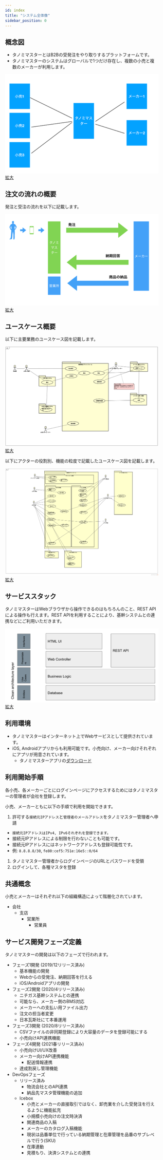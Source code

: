 ```yaml
---
id: index
title: "システム全体像"
sidebar_position: 0
---
```


## 概念図

- タノミマスターとはB2Bの受発注をやり取りするプラットフォームです。
- タノミマスターのシステムはグローバルで1つだけ存在し、複数の小売と複数のメーカーが利用します。

![alt-text](/img/tanomimaster/deployment.png)
[拡大](/img/tanomimaster/deployment.png)


## 注文の流れの概要

発注と受注の流れを以下に記載します。

![alt-text](/img/tanomimaster/model.png)
[拡大](/img/tanomimaster/model.png)


## ユースケース概要

以下に主要業務のユースケース図を記載します。

![alt-text](/img/tanomimaster/usecase_abstract.png)
[拡大](/img/tanomimaster/usecase_abstract.png)


以下にアクターの役割別、機能の粒度で記載したユースケース図を記載します。

![alt-text](/img/tanomimaster/usecase_detail.png)
[拡大](/img/tanomimaster/usecase_detail.png)


## サービススタック

タノミマスターはWebブラウザから操作できるのはもちろんのこと、REST APIによる操作も行えます。REST APIを利用することにより、基幹システムとの連携などにご利用いただきます。

![alt-text](/img/tanomimaster/service_stack.png)
[拡大](/img/tanomimaster/service_stack.png)


## 利用環境

- タノミマスターはインターネット上でWebサービスとして提供されています。
- iOS, Androidアプリからも利用可能です。小売向け、メーカー向けそれぞれにアプリが用意されています。
  - タノミマスターアプリの[ダウンロード](https://service.tanomimaster.com/ios-android/)


## 利用開始手順

各小売、各メーカーごとにログインページにアクセスするためにはタノミマスターの管理者が会社を登録します。

小売、メーカーともに以下の手順で利用を開始できます。

1. 許可する`接続元IPアドレス`と`管理者のメールアドレス`をタノミマスター管理者へ申請
  - `接続元IPアドレスはIPv4, IPv6それぞれを登録できます。`
  - 接続元IPアドレスによる制限を行わないことも可能です。
  - 接続元IPアドレスにはネットワークアドレスも登録可能性です。
  - 例: `8.8.8.8/30`, `fe80:cef5:751e:16e5::0/64`
1. タノミマスター管理者からログインページのURLとパスワードを受領
1. ログインして、各種マスタを登録


## 共通概念

小売とメーカーはそれぞれ以下の組織構造によって階層化されています。

- 会社
  - 支店
    - 営業所
      - 営業員

## サービス開発フェーズ定義

タノミマスターの開発は以下のフェーズで行われます。

- フェーズ1開発 (2019/12リリース済み)
  - 基本機能の開発
  - Webからの受発注、納期回答を行える
  - iOS/Androidアプリの開発
- フェーズ2開発 (2020/4リリース済み)
  - ニチガス基幹システムとの連携
  - 可能なら、メーカー側のBMS対応
  - メーカーへの支払い用ファイル出力
  - 注文の担当者変更
  - 日本瓦斯社にて本番運用
- フェーズ3開発 (2020/8リリース済み)
  - CSVファイルの非同期登録により大容量のデータを登録可能にする
  - 小売向けAPI連携機能
- フェーズ4開発 (2021春リリース済み)
  - 小売向けUI/UX改善
  - メーカー向けAPI連携機能
    - 配送情報連携
  - 達成割戻し管理機能
- DevOpsフェーズ
  - リリース済み
    - 物流会社とのAPI連携
    - 納品先マスタ管理機能の追加
  - Icebox
    - 小売とメーカーの直接取引ではなく、卸売業を介した受発注を行えるように機能拡充
    - 小規模小売向けの注文時決済
    - 関連商品の入稿
    - メーカーのカタログ入稿機能
    - 現状は品番単位で行っている納期管理と在庫管理を品番のサブレベルで行う(SKU)
    - 在庫連動
    - 見積もり、決済システムとの連携

